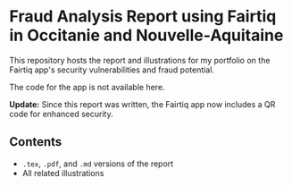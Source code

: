 # Fraud Analysis Report using Fairtiq in Occitanie and Nouvelle-Aquitaine

This repository hosts the report and illustrations for my portfolio on the Fairtiq app's security vulnerabilities and fraud potential.

The code for the app is not available here.

**Update:** Since this report was written, the Fairtiq app now includes a QR code for enhanced security.

## Contents
- `.tex`, `.pdf`, and `.md` versions of the report
- All related illustrations